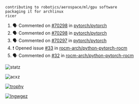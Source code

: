 ```
contributing to robotics/aerospace/ml/gpu software
packaging it for archlinux
ricer
```

<!--START_SECTION:activity-->
1. 🗣 Commented on [#70298](https://github.com/pytorch/pytorch/issues/70298) in [pytorch/pytorch](https://github.com/pytorch/pytorch)
2. 🗣 Commented on [#70298](https://github.com/pytorch/pytorch/issues/70298) in [pytorch/pytorch](https://github.com/pytorch/pytorch)
3. 🗣 Commented on [#70297](https://github.com/pytorch/pytorch/issues/70297) in [pytorch/pytorch](https://github.com/pytorch/pytorch)
4. ❗️ Opened issue [#33](https://github.com/rocm-arch/python-pytorch-rocm/issues/33) in [rocm-arch/python-pytorch-rocm](https://github.com/rocm-arch/python-pytorch-rocm)
5. 🗣 Commented on [#32](https://github.com/rocm-arch/python-pytorch-rocm/issues/32) in [rocm-arch/python-pytorch-rocm](https://github.com/rocm-arch/python-pytorch-rocm)
<!--END_SECTION:activity-->


![statz](https://github-readme-stats.vercel.app/api?username=acxz&include_all_commits=true&show_icons=true)

<p><img align="center" src="https://github-readme-streak-stats.herokuapp.com/?user=acxz&" alt="acxz" /></p>

[![trophy](https://github-profile-trophy.vercel.app/?username=acxz)](https://github.com/ryo-ma/github-profile-trophy)

[![lngwgez](https://github-readme-stats.vercel.app/api/top-langs/?username=acxz&layout=compact)](https://github.com/acxz/github-readme-stats)
